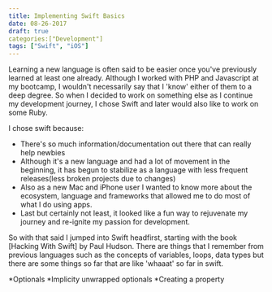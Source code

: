 ```yaml
---
title: Implementing Swift Basics
date: 08-26-2017
draft: true
categories:["Development"]
tags: ["Swift", "iOS"]
---
```


Learning a new language is often said to be easier once you've previously learned at least one already. Although I worked with PHP and Javascript at my bootcamp, I wouldn't necessarily say that I 'know' either of them to a deep degree. So when I decided to work on something else as I continue my development journey, I chose Swift and later would also like to work on some Ruby.

I chose swift because:
* There's so much information/documentation out there that can really help newbies
* Although it's a new language and had a lot of movement in the beginning, it has begun to stabilize as a language with less frequent releases(less broken projects due to changes)
* Also as a new Mac and iPhone user I wanted to know more about the ecosystem, language and frameworks that allowed me to do most of what I do using apps.
* Last but certainly not least, it looked like a fun way to rejuvenate my journey and re-ignite my passion for development.

So with that said I jumped into Swift headfirst, starting with the book [Hacking With Swift] by Paul Hudson. There are things that I remember from previous languages such as the concepts of variables, loops, data types but there are some things so far that are like 'whaaat' so far in swift. 

*Optionals
*Implicity unwrapped optionals
*Creating a property

